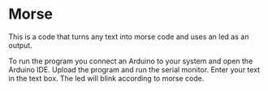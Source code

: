 # Morse

This is a code that turns any text into morse code and uses an led as an output.

To run the program you connect an Arduino to your system and open the Arduino IDE. Upload the program and run the serial monitor. Enter your text in the text box. The led will blink according to morse code.
